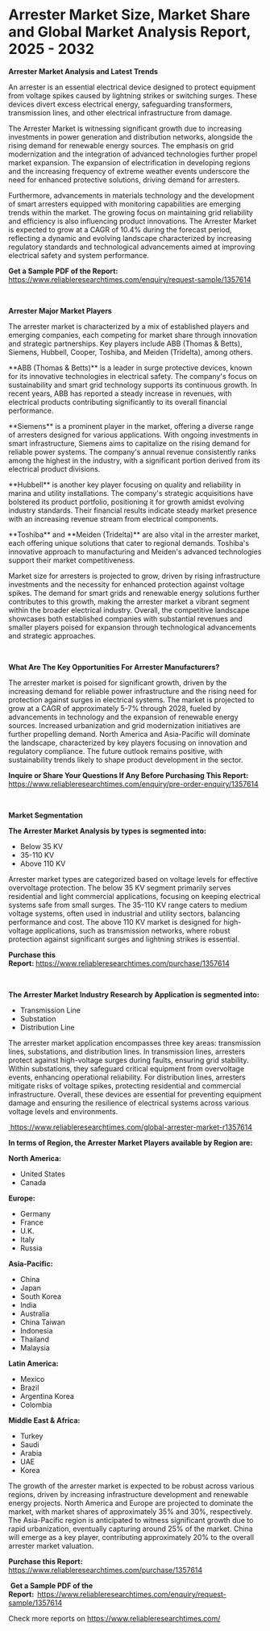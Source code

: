 <p><h1>Arrester Market Size, Market Share and Global Market Analysis Report, 2025 - 2032</h1></p><p><strong>Arrester Market Analysis and Latest Trends</strong></p>
<p><p>An arrester is an essential electrical device designed to protect equipment from voltage spikes caused by lightning strikes or switching surges. These devices divert excess electrical energy, safeguarding transformers, transmission lines, and other electrical infrastructure from damage. </p><p>The Arrester Market is witnessing significant growth due to increasing investments in power generation and distribution networks, alongside the rising demand for renewable energy sources. The emphasis on grid modernization and the integration of advanced technologies further propel market expansion. The expansion of electrification in developing regions and the increasing frequency of extreme weather events underscore the need for enhanced protective solutions, driving demand for arresters.</p><p>Furthermore, advancements in materials technology and the development of smart arresters equipped with monitoring capabilities are emerging trends within the market. The growing focus on maintaining grid reliability and efficiency is also influencing product innovations. The Arrester Market is expected to grow at a CAGR of 10.4% during the forecast period, reflecting a dynamic and evolving landscape characterized by increasing regulatory standards and technological advancements aimed at improving electrical safety and system performance.</p></p>
<p><strong>Get a Sample PDF of the Report:&nbsp;</strong> <a href="https://www.reliableresearchtimes.com/enquiry/request-sample/1357614?utm_campaign=3311&utm_medium=2&utm_source=Github&utm_content=ia&utm_term=08042025&utm_id=arrester">https://www.reliableresearchtimes.com/enquiry/request-sample/1357614</a></p>
<p>&nbsp;</p>
<p><strong>Arrester Major Market Players</strong></p>
<p><p>The arrester market is characterized by a mix of established players and emerging companies, each competing for market share through innovation and strategic partnerships. Key players include ABB (Thomas & Betts), Siemens, Hubbell, Cooper, Toshiba, and Meiden (Tridelta), among others.</p><p>**ABB (Thomas & Betts)** is a leader in surge protective devices, known for its innovative technologies in electrical safety. The company's focus on sustainability and smart grid technology supports its continuous growth. In recent years, ABB has reported a steady increase in revenues, with electrical products contributing significantly to its overall financial performance.</p><p>**Siemens** is a prominent player in the market, offering a diverse range of arresters designed for various applications. With ongoing investments in smart infrastructure, Siemens aims to capitalize on the rising demand for reliable power systems. The company's annual revenue consistently ranks among the highest in the industry, with a significant portion derived from its electrical product divisions.</p><p>**Hubbell** is another key player focusing on quality and reliability in marina and utility installations. The company's strategic acquisitions have bolstered its product portfolio, positioning it for growth amidst evolving industry standards. Their financial results indicate steady market presence with an increasing revenue stream from electrical components.</p><p>**Toshiba** and **Meiden (Tridelta)** are also vital in the arrester market, each offering unique solutions that cater to regional demands. Toshiba's innovative approach to manufacturing and Meiden's advanced technologies support their market competitiveness.</p><p>Market size for arresters is projected to grow, driven by rising infrastructure investments and the necessity for enhanced protection against voltage spikes. The demand for smart grids and renewable energy solutions further contributes to this growth, making the arrester market a vibrant segment within the broader electrical industry. Overall, the competitive landscape showcases both established companies with substantial revenues and smaller players poised for expansion through technological advancements and strategic approaches.</p></p>
<p>&nbsp;</p>
<p><strong>What Are The Key Opportunities For Arrester Manufacturers?</strong></p>
<p><p>The arrester market is poised for significant growth, driven by the increasing demand for reliable power infrastructure and the rising need for protection against surges in electrical systems. The market is projected to grow at a CAGR of approximately 5-7% through 2028, fueled by advancements in technology and the expansion of renewable energy sources. Increased urbanization and grid modernization initiatives are further propelling demand. North America and Asia-Pacific will dominate the landscape, characterized by key players focusing on innovation and regulatory compliance. The future outlook remains positive, with sustainability trends likely to shape product development in the sector.</p></p>
<p><strong>Inquire or Share Your Questions If Any Before Purchasing This Report:</strong> <a href="https://www.reliableresearchtimes.com/enquiry/pre-order-enquiry/1357614?utm_campaign=3311&utm_medium=2&utm_source=Github&utm_content=ia&utm_term=08042025&utm_id=arrester">https://www.reliableresearchtimes.com/enquiry/pre-order-enquiry/1357614</a></p>
<p>&nbsp;</p>
<p><strong>Market Segmentation</strong></p>
<p><strong>The Arrester Market Analysis by types is segmented into:</strong></p>
<p><ul><li>Below 35 KV</li><li>35-110 KV</li><li>Above 110 KV</li></ul></p>
<p><p>Arrester market types are categorized based on voltage levels for effective overvoltage protection. The below 35 KV segment primarily serves residential and light commercial applications, focusing on keeping electrical systems safe from small surges. The 35-110 KV range caters to medium voltage systems, often used in industrial and utility sectors, balancing performance and cost. The above 110 KV market is designed for high-voltage applications, such as transmission networks, where robust protection against significant surges and lightning strikes is essential.</p></p>
<p><strong>Purchase this Report:&nbsp;</strong><a href="https://www.reliableresearchtimes.com/purchase/1357614?utm_campaign=3311&utm_medium=2&utm_source=Github&utm_content=ia&utm_term=08042025&utm_id=arrester">https://www.reliableresearchtimes.com/purchase/1357614</a></p>
<p>&nbsp;</p>
<p><strong>The Arrester Market Industry Research by Application is segmented into:</strong></p>
<p><ul><li>Transmission Line</li><li>Substation</li><li>Distribution Line</li></ul></p>
<p><p>The arrester market application encompasses three key areas: transmission lines, substations, and distribution lines. In transmission lines, arresters protect against high-voltage surges during faults, ensuring grid stability. Within substations, they safeguard critical equipment from overvoltage events, enhancing operational reliability. For distribution lines, arresters mitigate risks of voltage spikes, protecting residential and commercial infrastructure. Overall, these devices are essential for preventing equipment damage and ensuring the resilience of electrical systems across various voltage levels and environments.</p></p>
<p><a href="https://www.reliableresearchtimes.com/global-arrester-market-r1357614?utm_campaign=3311&utm_medium=2&utm_source=Github&utm_content=ia&utm_term=08042025&utm_id=arrester">&nbsp;https://www.reliableresearchtimes.com/global-arrester-market-r1357614</a></p>
<p><strong>In terms of Region, the Arrester Market Players available by Region are:</strong></p>
<p>
    <p> <strong> North America: </strong>
        <ul>
            <li>United States</li>
            <li>Canada</li>
        </ul>
        </p> 
    <p> <strong> Europe: </strong>
        <ul>
            <li>Germany</li>
            <li>France</li>
            <li>U.K.</li>
            <li>Italy</li>
            <li>Russia</li>
        </ul>
        </p> 
    <p> <strong> Asia-Pacific: </strong>
        <ul>
            <li>China</li>
            <li>Japan</li>
            <li>South Korea</li>
            <li>India</li>
            <li>Australia</li>
            <li>China Taiwan</li>
            <li>Indonesia</li>
            <li>Thailand</li>
            <li>Malaysia</li>
        </ul>
        </p> 
    <p> <strong> Latin America: </strong>
        <ul>
            <li>Mexico</li>
            <li>Brazil</li>
            <li>Argentina Korea</li>
            <li>Colombia</li>
        </ul>
        </p> 
    <p> <strong> Middle East & Africa: </strong>
        <ul>
            <li>Turkey</li>
            <li>Saudi</li>
            <li>Arabia</li>
            <li>UAE</li>
            <li>Korea</li>
        </ul>
    </p>
    </p>
<p><p>The growth of the arrester market is expected to be robust across various regions, driven by increasing infrastructure development and renewable energy projects. North America and Europe are projected to dominate the market, with market shares of approximately 35% and 30%, respectively. The Asia-Pacific region is anticipated to witness significant growth due to rapid urbanization, eventually capturing around 25% of the market. China will emerge as a key player, contributing approximately 20% to the overall arrester market valuation.</p></p>
<p><strong>Purchase this Report: </strong><a href="https://www.reliableresearchtimes.com/purchase/1357614?utm_campaign=3311&utm_medium=2&utm_source=Github&utm_content=ia&utm_term=08042025&utm_id=arrester">https://www.reliableresearchtimes.com/purchase/1357614</a></p>
<p>&nbsp;<strong>Get a Sample PDF of the Report:&nbsp;&nbsp;</strong><a href="https://www.reliableresearchtimes.com/enquiry/request-sample/1357614?utm_campaign=3311&utm_medium=2&utm_source=Github&utm_content=ia&utm_term=08042025&utm_id=arrester">https://www.reliableresearchtimes.com/enquiry/request-sample/1357614</a></p>
<p><strong></strong></p>
<p>Check more reports on <a href="https://www.reliableresearchtimes.com/?utm_campaign=3311&utm_medium=2&utm_source=Github&utm_content=ia&utm_term=08042025&utm_id=arrester">https://www.reliableresearchtimes.com/</a></p>